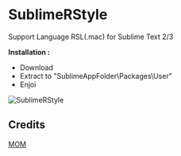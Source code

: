SublimeRStyle
=====

Support Language RSL(.mac) for Sublime Text 2/3

**Installation :**

 - Download
 - Extract to "SublimeAppFolder\Packages\User\"
 - Enjoi

![SublimeRStyle](https://raw.github.com/mom1/SublimeRStyle/master/R-Style/SublimeRStyle.jpg)

Credits
-------

[MOM](https://github.com/mom1)

